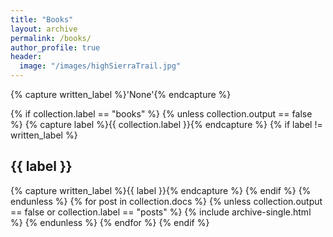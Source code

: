```yaml
---
title: "Books"
layout: archive
permalink: /books/
author_profile: true
header:
  image: "/images/highSierraTrail.jpg"
---
```


{% capture written_label %}'None'{% endcapture %}

{% if collection.label == "books" %}
  {% unless collection.output == false %}
    {% capture label %}{{ collection.label }}{% endcapture %}
    {% if label != written_label %}
      <h2 id="{{ label | slugify }}" class="archive__subtitle">{{ label }}</h2>
      {% capture written_label %}{{ label }}{% endcapture %}
    {% endif %}
  {% endunless %}
  {% for post in collection.docs %}
    {% unless collection.output == false or collection.label == "posts" %}
      {% include archive-single.html %}
    {% endunless %}
  {% endfor %}
{% endif %}


